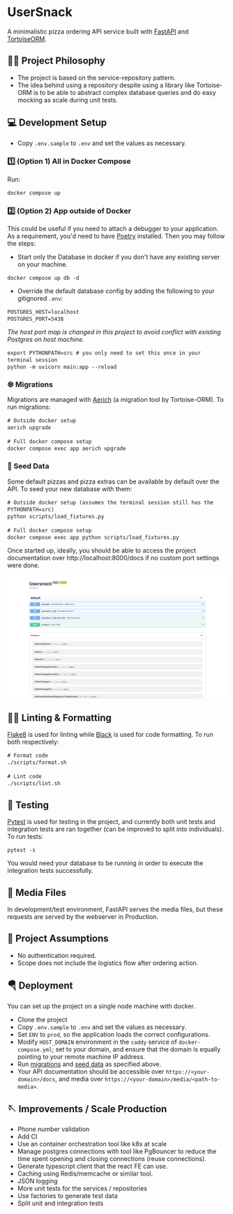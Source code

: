 # UserSnack
A minimalistic pizza ordering API service built with [FastAPI](https://fastapi.tiangolo.com/) and 
[TortoiseORM](https://tortoise.github.io).

## ✍🏾 Project Philosophy
- The project is based on the service-repository pattern. 
- The idea behind using a repository despite using a library like Tortoise-ORM is to be able to abstract 
complex database queries and do easy mocking as scale during unit tests.

## 💻 Development Setup
- Copy `.env.sample` to `.env` and set the values as necessary.

### 1️⃣ (Option 1) All in Docker Compose
Run:
```shell
docker compose up
```

### 2️⃣ (Option 2) App outside of Docker
This could be useful if you need to attach a debugger to your application. As a requirement, you'd need to have 
[Poetry](https://python-poetry.org/) installed. Then you may follow the steps:

- Start only the Database in docker if you don't have any existing server on your machine.
```shell
docker compose up db -d
```

- Override the default database config by adding the following to your gitignored `.env`:

```
POSTGRES_HOST=localhost
POSTGRES_PORT=5438
```

_The host port map is changed in this project to avoid conflict with existing Postgres on host machine._

```shell
export PYTHONPATH=src # you only need to set this once in your terminal session
python -m uvicorn main:app --reload
```

###  ♼ Migrations
Migrations are managed with [Aerich](https://github.com/tortoise/aerich) (a migration tool by Tortoise-ORM). To 
run migrations:

```shell
# Outside docker setup
aerich upgrade

# Full docker compose setup
docker compose exec app aerich upgrade
```

### 🌱 Seed Data
Some default pizzas and pizza extras can be available by default over the API. To seed your new database with them:

```shell
# Outside docker setup (assumes the terminal session still has the PYTHONPATH=src)
python scripts/load_fixtures.py

# Full docker compose setup
docker compose exec app python scripts/load_fixtures.py
```

Once started up, ideally, you should be able to access the project documentation over http://localhost:8000/docs 
if no custom port settings were done.

![Alt text](media/docs.png "UserSnap API Documentation")

## 🥷🏼 Linting & Formatting
[Flake8](https://flake8.pycqa.org/en/latest/) is used for linting while [Black](https://github.com/psf/black) is used 
for code formatting. To run both respectively:

```shell
# Format code
./scripts/format.sh

# Lint code
./scripts/lint.sh
```

## 🧪 Testing
[Pytest](https://pytest.org) is used for testing in the project, and currently both unit tests and integration tests are ran together 
(can be improved to split into individuals). To run tests:

```shell
pytest -s
```

You would need your database to be running in order to execute the integration tests successfully.


## 🌌 Media Files
In development/test environment, FastAPI serves the media files, but these requests are served by the webserver in 
Production.

## 🧢 Project Assumptions
- No authentication required.
- Scope does not include the logistics flow after ordering action.

## 🪂 Deployment
You can set up the project on a single node machine with docker.

- Clone the project
- Copy `.env.sample` to `.env` and set the values as necessary.
- Set `ENV` to `prod`, so the application loads the correct configurations.
- Modify `HOST_DOMAIN` environment in the `caddy` service of `docker-compose.yml`; set to your domain, and ensure that 
the domain is equally pointing to your remote machine IP address.
- Run [migrations](#-migrations) and [seed data](#-seed-data) as specified above.
- Your API documentation should be accessible over `https://<your-domain>/docs`, and media over `https://<your-domain>/media/<path-to-media>`.


## 🪡 Improvements / Scale Production
- Phone number validation
- Add CI
- Use an container orchestration tool like k8s at scale
- Manage postgres connections with tool like PgBouncer to reduce the time spent opening and closing connections (reuse connections).
- Generate typescript client that the react FE can use. 
- Caching using Redis/memcache or similar tool.
- JSON logging 
- More unit tests for the services / repositories
- Use factories to generate test data
- Split unit and integration tests

